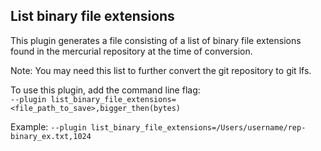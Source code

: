 ## List binary file extensions

This plugin generates a file consisting of a list of binary file extensions 
found in the mercurial repository at the time of conversion.

Note: You may need this list to further convert the git repository to git lfs.

To use this plugin, add the command line flag:  
`--plugin list_binary_file_extensions=<file_path_to_save>,bigger_then(bytes)`

Example:
`--plugin list_binary_file_extensions=/Users/username/rep-binary_ex.txt,1024`
